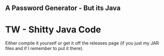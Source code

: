 ## A Password Generator - But its Java

# TW - Shitty Java Code

Either compile it yourself or get it off the releases page (if you just my JAR files and if I remember to put it there).
